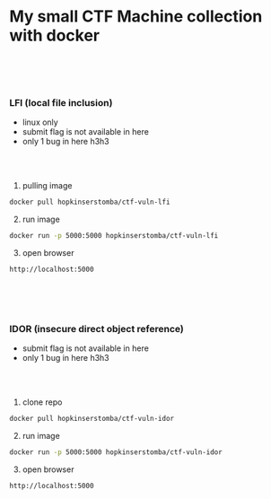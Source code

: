 # My small CTF Machine collection with docker

<br>
<br>
<br>

### LFI (local file inclusion)

- linux only
- submit flag is not available in here
- only 1 bug in here h3h3

<br>
<br>

1. pulling image

```bash
docker pull hopkinserstomba/ctf-vuln-lfi
```

2. run image

```bash
docker run -p 5000:5000 hopkinserstomba/ctf-vuln-lfi
```

3. open browser

```bash
http://localhost:5000
```

<br>
<br>
<br>

### IDOR (insecure direct object reference)

- submit flag is not available in here
- only 1 bug in here h3h3

<br>
<br>

1. clone repo

```bash
docker pull hopkinserstomba/ctf-vuln-idor
```

2. run image

```bash
docker run -p 5000:5000 hopkinserstomba/ctf-vuln-idor
```

3. open browser

```bash
http://localhost:5000
```

<br>
<br>
<br>
